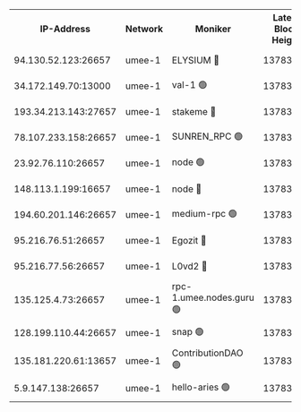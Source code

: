


<table><tr><th>IP-Address</th><th>Network</th><th>Moniker</th><th>Latest Block Height</th><th>Earliest Block Height</th><th>Catching Up</th><th>Tx Index</th><th>Voting Power</th><th>Scan Time</th></tr><tr><td>94.130.52.123:26657</td><td>umee-1</td><td>ELYSIUM 🔴</td><td>13783040</td><td>3216011</td><td>False</td><td>off</td><td>26818334</td><td>2024-09-16T02:27:35.188052408UTC</td></tr><tr><td>34.172.149.70:13000</td><td>umee-1</td><td>val-1 🟢</td><td>13783030</td><td>12632001</td><td>False</td><td>off</td><td>0</td><td>2024-09-16T02:26:33.888316161UTC</td></tr><tr><td>193.34.213.143:27657</td><td>umee-1</td><td>stakeme 🔴</td><td>13783026</td><td>12950170</td><td>False</td><td>off</td><td>6688341</td><td>2024-09-16T02:26:11.442543260UTC</td></tr><tr><td>78.107.233.158:26657</td><td>umee-1</td><td>SUNREN_RPC 🟢</td><td>13783034</td><td>13338194</td><td>False</td><td>on</td><td>0</td><td>2024-09-16T02:26:57.235804090UTC</td></tr><tr><td>23.92.76.110:26657</td><td>umee-1</td><td>node 🟢</td><td>13783057</td><td>13547301</td><td>False</td><td>on</td><td>0</td><td>2024-09-16T02:29:07.432677368UTC</td></tr><tr><td>148.113.1.199:16657</td><td>umee-1</td><td>node 🔴</td><td>13783020</td><td>13570001</td><td>False</td><td>off</td><td>1636217</td><td>2024-09-16T02:25:37.229397351UTC</td></tr><tr><td>194.60.201.146:26657</td><td>umee-1</td><td>medium-rpc 🟢</td><td>13783023</td><td>13679252</td><td>False</td><td>on</td><td>0</td><td>2024-09-16T02:25:52.372491569UTC</td></tr><tr><td>95.216.76.51:26657</td><td>umee-1</td><td>Egozit 🔴</td><td>13783040</td><td>13683040</td><td>False</td><td>off</td><td>38582661</td><td>2024-09-16T02:27:32.779119901UTC</td></tr><tr><td>95.216.77.56:26657</td><td>umee-1</td><td>L0vd2 🔴</td><td>13783048</td><td>13683048</td><td>False</td><td>off</td><td>38358274</td><td>2024-09-16T02:28:19.143752456UTC</td></tr><tr><td>135.125.4.73:26657</td><td>umee-1</td><td>rpc-1.umee.nodes.guru 🟢</td><td>13783040</td><td>13710008</td><td>False</td><td>on</td><td>0</td><td>2024-09-16T02:27:35.616734141UTC</td></tr><tr><td>128.199.110.44:26657</td><td>umee-1</td><td>snap 🟢</td><td>13783045</td><td>13781439</td><td>False</td><td>off</td><td>0</td><td>2024-09-16T02:27:58.213702599UTC</td></tr><tr><td>135.181.220.61:13657</td><td>umee-1</td><td>ContributionDAO 🟢</td><td>13783020</td><td>13782086</td><td>False</td><td>off</td><td>0</td><td>2024-09-16T02:25:32.315584398UTC</td></tr><tr><td>5.9.147.138:26657</td><td>umee-1</td><td>hello-aries 🟢</td><td>13783029</td><td>13782461</td><td>False</td><td>off</td><td>0</td><td>2024-09-16T02:26:26.772789070UTC</td></tr></table>